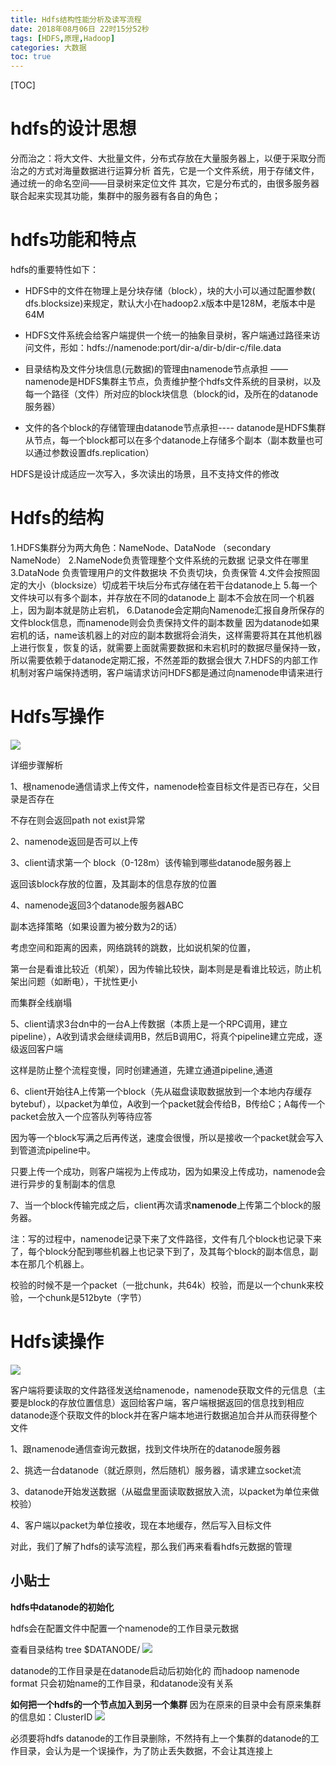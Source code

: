 ```yaml
---
title: Hdfs结构性能分析及读写流程
date: 2018年08月06日 22时15分52秒
tags: [HDFS,原理,Hadoop]
categories: 大数据
toc: true
---
```


[TOC]

# hdfs的设计思想
分而治之：将大文件、大批量文件，分布式存放在大量服务器上，以便于采取分而治之的方式对海量数据进行运算分析
首先，它是一个文件系统，用于存储文件，通过统一的命名空间——目录树来定位文件
其次，它是分布式的，由很多服务器联合起来实现其功能，集群中的服务器有各自的角色；

<!-- more -->

# hdfs功能和特点


hdfs的重要特性如下：

* HDFS中的文件在物理上是分块存储（block），块的大小可以通过配置参数( dfs.blocksize)来规定，默认大小在hadoop2.x版本中是128M，老版本中是64M

* HDFS文件系统会给客户端提供一个统一的抽象目录树，客户端通过路径来访问文件，形如：hdfs://namenode:port/dir-a/dir-b/dir-c/file.data

* 目录结构及文件分块信息(元数据)的管理由namenode节点承担
  ——namenode是HDFS集群主节点，负责维护整个hdfs文件系统的目录树，以及每一个路径（文件）所对应的block块信息（block的id，及所在的datanode服务器）


* 文件的各个block的存储管理由datanode节点承担---- datanode是HDFS集群从节点，每一个block都可以在多个datanode上存储多个副本（副本数量也可以通过参数设置dfs.replication）

HDFS是设计成适应一次写入，多次读出的场景，且不支持文件的修改


# Hdfs的结构

1.HDFS集群分为两大角色：NameNode、DataNode （secondary NameNode）
2.NameNode负责管理整个文件系统的元数据
记录文件在哪里
3.DataNode 负责管理用户的文件数据块
不负责切块，负责保管
4.文件会按照固定的大小（blocksize）切成若干块后分布式存储在若干台datanode上
5.每一个文件块可以有多个副本，并存放在不同的datanode上
副本不会放在同一个机器上，因为副本就是防止宕机，
6.Datanode会定期向Namenode汇报自身所保存的文件block信息，而namenode则会负责保持文件的副本数量
因为datanode如果宕机的话，name该机器上的对应的副本数据将会消失，这样需要将其在其他机器上进行恢复，恢复的话，就需要上面就需要数据和未宕机时的数据尽量保持一致，所以需要依赖于datanode定期汇报，不然差距的数据会很大
7.HDFS的内部工作机制对客户端保持透明，客户端请求访问HDFS都是通过向namenode申请来进行



# Hdfs写操作
![](http://pebgsxjpj.bkt.clouddn.com/15361391927714.jpg)


 详细步骤解析

1、根namenode通信请求上传文件，namenode检查目标文件是否已存在，父目录是否存在

不存在则会返回path not exist异常

2、namenode返回是否可以上传

3、client请求第一个 block（0-128m）该传输到哪些datanode服务器上

返回该block存放的位置，及其副本的信息存放的位置

4、namenode返回3个datanode服务器ABC

副本选择策略（如果设置为被分数为2的话）

考虑空间和距离的因素，网络跳转的跳数，比如说机架的位置，

第一台是看谁比较近（机架），因为传输比较快，副本则是是看谁比较远，防止机架出问题（如断电），干扰性更小

而集群全线崩塌

5、client请求3台dn中的一台A上传数据（本质上是一个RPC调用，建立pipeline），A收到请求会继续调用B，然后B调用C，将真个pipeline建立完成，逐级返回客户端

这样是防止整个流程变慢，同时创建通道，先建立通道pipeline,通道

6、client开始往A上传第一个block（先从磁盘读取数据放到一个本地内存缓存bytebuf），以packet为单位，A收到一个packet就会传给B，B传给C；A每传一个packet会放入一个应答队列等待应答

 

因为等一个block写满之后再传送，速度会很慢，所以是接收一个packet就会写入到管道流pipeline中。

只要上传一个成功，则客户端视为上传成功，因为如果没上传成功，namenode会进行异步的复制副本的信息

7、当一个block传输完成之后，client再次请求**namenode**上传第二个block的服务器。

注：写的过程中，namenode记录下来了文件路径，文件有几个block也记录下来了，每个block分配到哪些机器上也记录下到了，及其每个block的副本信息，副本在那几个机器上。

校验的时候不是一个packet（一批chunk，共64k）校验，而是以一个chunk来校验，一个chunk是512byte（字节）

# Hdfs读操作
![](http://pebgsxjpj.bkt.clouddn.com/15361460237204.jpg)

客户端将要读取的文件路径发送给namenode，namenode获取文件的元信息（主要是block的存放位置信息）返回给客户端，客户端根据返回的信息找到相应datanode逐个获取文件的block并在客户端本地进行数据追加合并从而获得整个文件

1、跟namenode通信查询元数据，找到文件块所在的datanode服务器

2、挑选一台datanode（就近原则，然后随机）服务器，请求建立socket流

3、datanode开始发送数据（从磁盘里面读取数据放入流，以packet为单位来做校验）

4、客户端以packet为单位接收，现在本地缓存，然后写入目标文件


对此，我们了解了hdfs的读写流程，那么我们再来看看hdfs元数据的管理


## 小贴士



**hdfs中datanode的初始化**

hdfs会在配置文件中配置一个namenode的工作目录元数据 

查看目录结构 tree $DATANODE/ 
![](http://pebgsxjpj.bkt.clouddn.com/15361570887042.jpg)



datanode的工作目录是在datanode启动后初始化的 
而hadoop namenode format 只会初始name的工作目录，和datanode没有关系

**如何把一个hdfs的一个节点加入到另一个集群**
因为在原来的目录中会有原来集群的信息如：ClusterID
![](http://pebgsxjpj.bkt.clouddn.com/15361571791381.jpg)

必须要将hdfs datanode的工作目录删除，不然持有上一个集群的datanode的工作目录，会认为是一个误操作，为了防止丢失数据，不会让其连接上



